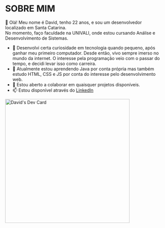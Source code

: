 # SOBRE MIM
👋 Olá! Meu nome é David, tenho 22 anos, e sou um desenvolvedor localizado em Santa Catarina.  
No momento, faço faculdade na UNIVALI, onde estou cursando Análise e Desenvolvimento de Sistemas.
- 👀 Desenvolvi certa curiosidade em tecnologia quando pequeno, após ganhar meu primeiro computador. Desde então, vivo sempre imerso no mundo da internet. O interesse pela programação veio com o passar do tempo, e decidi levar isso como carreira.
- 🌱 Atualmente estou aprendendo Java por conta própria mas também estudo HTML, CSS e JS por conta do interesse pelo desenvolvimento web.
- 💞️ Estou aberto a colaborar em quaisquer projetos disponíveis.
- 📫 Estou disponível através do [LinkedIn](https://www.linkedin.com/in/davidguetten/)

<a href="https://app.daily.dev/DavGuett"><img src="https://api.daily.dev/devcards/7b4140808d634f73b99f4e61e35a5082.png?r=r2h" width="400" alt="David's Dev Card"/></a>

<!---
DavGuett/DavGuett is a ✨ special ✨ repository because its `README.md` (this file) appears on your GitHub profile.
You can click the Preview link to take a look at your changes.
--->
